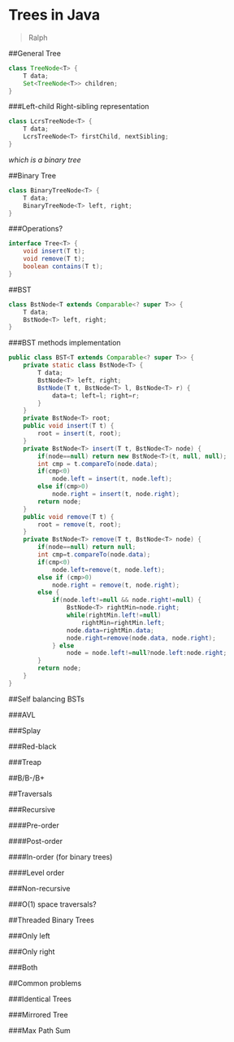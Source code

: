 # Trees in Java

> Ralph

##General Tree

```java
class TreeNode<T> {
    T data;
    Set<TreeNode<T>> children;
}
```

###Left-child Right-sibling representation

```java
class LcrsTreeNode<T> {
    T data;
    LcrsTreeNode<T> firstChild, nextSibling;
}
```

*which is a binary tree*

##Binary Tree

```java
class BinaryTreeNode<T> {
    T data;
    BinaryTreeNode<T> left, right;
}
```

###Operations?

```java
interface Tree<T> {
    void insert(T t);
    void remove(T t);
    boolean contains(T t);
}
```

##BST

```java
class BstNode<T extends Comparable<? super T>> {
    T data;
    BstNode<T> left, right;
}
```

###BST methods implementation

```java
public class BST<T extends Comparable<? super T>> {
    private static class BstNode<T> {
        T data;
        BstNode<T> left, right;
        BstNode(T t, BstNode<T> l, BstNode<T> r) {
            data=t; left=l; right=r;
        }
    }
    private BstNode<T> root;
    public void insert(T t) {
        root = insert(t, root);
    }
    private BstNode<T> insert(T t, BstNode<T> node) {
        if(node==null) return new BstNode<T>(t, null, null);
        int cmp = t.compareTo(node.data);
        if(cmp<0)
            node.left = insert(t, node.left);
        else if(cmp>0)
            node.right = insert(t, node.right);
        return node;
    }
    public void remove(T t) {
        root = remove(t, root);
    }
    private BstNode<T> remove(T t, BstNode<T> node) {
        if(node==null) return null;
        int cmp=t.compareTo(node.data);
        if(cmp<0)
            node.left=remove(t, node.left);
        else if (cmp>0)
            node.right = remove(t, node.right);
        else {
            if(node.left!=null && node.right!=null) {
                BstNode<T> rightMin=node.right;
                while(rightMin.left!=null)
                    rightMin=rightMin.left;
                node.data=rightMin.data;
                node.right=remove(node.data, node.right);
            } else 
                node = node.left!=null?node.left:node.right;
        }
        return node;
    }
}
```

##Self balancing BSTs

###AVL

###Splay

###Red-black

###Treap

##B/B-/B+

##Traversals

###Recursive

####Pre-order

####Post-order

####In-order (for binary trees)

####Level order

###Non-recursive

###O(1) space traversals?

##Threaded Binary Trees

###Only left

###Only right

###Both

##Common problems

###Identical Trees

###Mirrored Tree

###Max Path Sum
